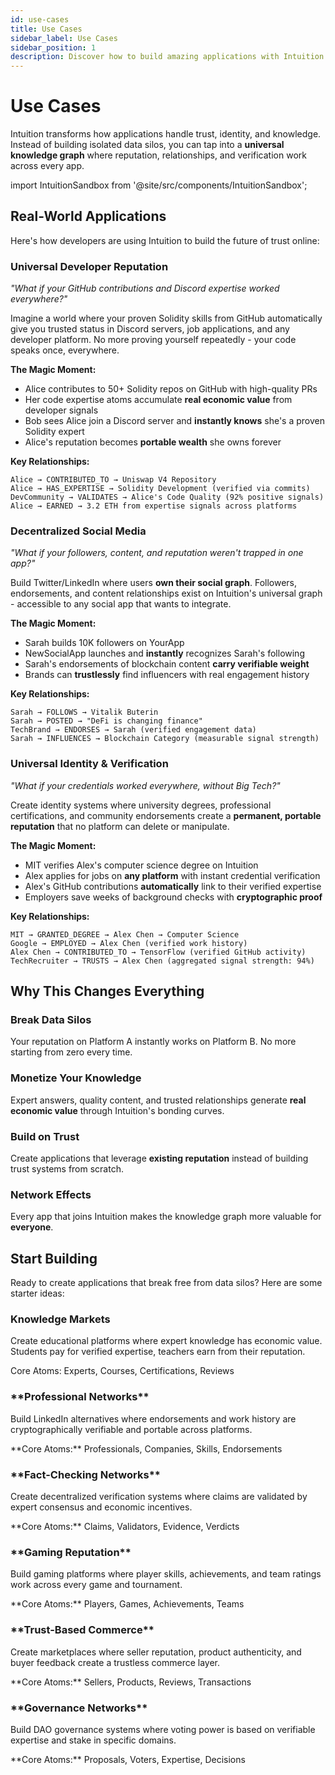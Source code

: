 ```yaml
---
id: use-cases
title: Use Cases
sidebar_label: Use Cases
sidebar_position: 1
description: Discover how to build amazing applications with Intuition's decentralized knowledge graph
---
```


# Use Cases

Intuition transforms how applications handle trust, identity, and knowledge. Instead of building isolated data silos, you can tap into a **universal knowledge graph** where reputation, relationships, and verification work across every app.

import IntuitionSandbox from '@site/src/components/IntuitionSandbox';



<IntuitionSandbox />

## Real-World Applications

Here's how developers are using Intuition to build the future of trust online:

### **Universal Developer Reputation**

*"What if your GitHub contributions and Discord expertise worked everywhere?"*

Imagine a world where your proven Solidity skills from GitHub automatically give you trusted status in Discord servers, job applications, and any developer platform. No more proving yourself repeatedly - your code speaks once, everywhere.

<div style={{ 
  backgroundColor: 'var(--ifm-color-emphasis-50)', 
  padding: '1.5rem', 
  borderRadius: '8px', 
  marginBottom: '2rem',
  border: '1px solid var(--ifm-color-emphasis-300)'
}}>

**The Magic Moment:**
- Alice contributes to 50+ Solidity repos on GitHub with high-quality PRs
- Her code expertise atoms accumulate **real economic value** from developer signals
- Bob sees Alice join a Discord server and **instantly knows** she's a proven Solidity expert
- Alice's reputation becomes **portable wealth** she owns forever

**Key Relationships:**
```
Alice → CONTRIBUTED_TO → Uniswap V4 Repository
Alice → HAS_EXPERTISE → Solidity Development (verified via commits)
DevCommunity → VALIDATES → Alice's Code Quality (92% positive signals)
Alice → EARNED → 3.2 ETH from expertise signals across platforms
```

</div>

### **Decentralized Social Media**

*"What if your followers, content, and reputation weren't trapped in one app?"*

Build Twitter/LinkedIn where users **own their social graph**. Followers, endorsements, and content relationships exist on Intuition's universal graph - accessible to any social app that wants to integrate.

<div style={{ 
  backgroundColor: 'var(--ifm-color-emphasis-50)', 
  padding: '1.5rem', 
  borderRadius: '8px', 
  marginBottom: '2rem',
  border: '1px solid var(--ifm-color-emphasis-300)'
}}>

**The Magic Moment:**
- Sarah builds 10K followers on YourApp
- NewSocialApp launches and **instantly** recognizes Sarah's following
- Sarah's endorsements of blockchain content **carry verifiable weight**
- Brands can **trustlessly** find influencers with real engagement history

**Key Relationships:**
```
Sarah → FOLLOWS → Vitalik Buterin
Sarah → POSTED → "DeFi is changing finance"
TechBrand → ENDORSES → Sarah (verified engagement data)
Sarah → INFLUENCES → Blockchain Category (measurable signal strength)
```

</div>

### **Universal Identity & Verification**

*"What if your credentials worked everywhere, without Big Tech?"*

Create identity systems where university degrees, professional certifications, and community endorsements create a **permanent, portable reputation** that no platform can delete or manipulate.

<div style={{ 
  backgroundColor: 'var(--ifm-color-emphasis-50)', 
  padding: '1.5rem', 
  borderRadius: '8px', 
  marginBottom: '2rem',
  border: '1px solid var(--ifm-color-emphasis-300)'
}}>

**The Magic Moment:**
- MIT verifies Alex's computer science degree on Intuition
- Alex applies for jobs on **any platform** with instant credential verification
- Alex's GitHub contributions **automatically** link to their verified expertise
- Employers save weeks of background checks with **cryptographic proof**

**Key Relationships:**
```
MIT → GRANTED_DEGREE → Alex Chen → Computer Science
Google → EMPLOYED → Alex Chen (verified work history)
Alex Chen → CONTRIBUTED_TO → TensorFlow (verified GitHub activity)
TechRecruiter → TRUSTS → Alex Chen (aggregated signal strength: 94%)
```

</div>

## Why This Changes Everything

### **Break Data Silos**
Your reputation on Platform A instantly works on Platform B. No more starting from zero every time.

### **Monetize Your Knowledge**
Expert answers, quality content, and trusted relationships generate **real economic value** through Intuition's bonding curves.

### **Build on Trust**
Create applications that leverage **existing reputation** instead of building trust systems from scratch.

### **Network Effects**
Every app that joins Intuition makes the knowledge graph more valuable for **everyone**.

## Start Building

Ready to create applications that break free from data silos? Here are some starter ideas:

<div className="uniform-card-grid">

<div className="uniform-card">
<h3 className="uniform-card-title">
  Knowledge Markets
</h3>
<p className="uniform-card-content" style={{ marginBottom: '1.5rem' }}>
  Create educational platforms where expert knowledge has economic value. Students pay for verified expertise, teachers earn from their reputation.
</p>
<div style={{ fontSize: '0.9rem', color: 'var(--ifm-color-emphasis-600)', fontWeight: '500' }}>
  Core Atoms: Experts, Courses, Certifications, Reviews
</div>
</div>

<div style={{ 
  border: '1px solid var(--ifm-color-emphasis-300)', 
  borderRadius: '8px', 
  padding: '1.5rem', 
  backgroundColor: 'var(--ifm-background-color)',
  transition: 'all 0.2s ease',
  cursor: 'pointer'
}} className="docs-card">
<h3 style={{ marginTop: 0, marginBottom: '1rem', display: 'flex', alignItems: 'center' }}>
  **Professional Networks**
</h3>
<p style={{ marginBottom: '1rem', color: 'var(--ifm-color-emphasis-700)', fontSize: '0.95rem' }}>
  Build LinkedIn alternatives where endorsements and work history are cryptographically verifiable and portable across platforms.
</p>
<div style={{ fontSize: '0.85rem', color: 'var(--ifm-color-emphasis-600)' }}>
  **Core Atoms:** Professionals, Companies, Skills, Endorsements
</div>
</div>

<div style={{ 
  border: '1px solid var(--ifm-color-emphasis-300)', 
  borderRadius: '8px', 
  padding: '1.5rem', 
  backgroundColor: 'var(--ifm-background-color)',
  transition: 'all 0.2s ease',
  cursor: 'pointer'
}} className="docs-card">
<h3 style={{ marginTop: 0, marginBottom: '1rem', display: 'flex', alignItems: 'center' }}>
  **Fact-Checking Networks**
</h3>
<p style={{ marginBottom: '1rem', color: 'var(--ifm-color-emphasis-700)', fontSize: '0.95rem' }}>
  Create decentralized verification systems where claims are validated by expert consensus and economic incentives.
</p>
<div style={{ fontSize: '0.85rem', color: 'var(--ifm-color-emphasis-600)' }}>
  **Core Atoms:** Claims, Validators, Evidence, Verdicts
</div>
</div>

<div style={{ 
  border: '1px solid var(--ifm-color-emphasis-300)', 
  borderRadius: '8px', 
  padding: '1.5rem', 
  backgroundColor: 'var(--ifm-background-color)',
  transition: 'all 0.2s ease',
  cursor: 'pointer'
}} className="docs-card">
<h3 style={{ marginTop: 0, marginBottom: '1rem', display: 'flex', alignItems: 'center' }}>
  **Gaming Reputation**
</h3>
<p style={{ marginBottom: '1rem', color: 'var(--ifm-color-emphasis-700)', fontSize: '0.95rem' }}>
  Build gaming platforms where player skills, achievements, and team ratings work across every game and tournament.
</p>
<div style={{ fontSize: '0.85rem', color: 'var(--ifm-color-emphasis-600)' }}>
  **Core Atoms:** Players, Games, Achievements, Teams
</div>
</div>

<div style={{ 
  border: '1px solid var(--ifm-color-emphasis-300)', 
  borderRadius: '8px', 
  padding: '1.5rem', 
  backgroundColor: 'var(--ifm-background-color)',
  transition: 'all 0.2s ease',
  cursor: 'pointer'
}} className="docs-card">
<h3 style={{ marginTop: 0, marginBottom: '1rem', display: 'flex', alignItems: 'center' }}>
  **Trust-Based Commerce**
</h3>
<p style={{ marginBottom: '1rem', color: 'var(--ifm-color-emphasis-700)', fontSize: '0.95rem' }}>
  Create marketplaces where seller reputation, product authenticity, and buyer feedback create a trustless commerce layer.
</p>
<div style={{ fontSize: '0.85rem', color: 'var(--ifm-color-emphasis-600)' }}>
  **Core Atoms:** Sellers, Products, Reviews, Transactions
</div>
</div>

<div style={{ 
  border: '1px solid var(--ifm-color-emphasis-300)', 
  borderRadius: '8px', 
  padding: '1.5rem', 
  backgroundColor: 'var(--ifm-background-color)',
  transition: 'all 0.2s ease',
  cursor: 'pointer'
}} className="docs-card">
<h3 style={{ marginTop: 0, marginBottom: '1rem', display: 'flex', alignItems: 'center' }}>
  **Governance Networks**
</h3>
<p style={{ marginBottom: '1rem', color: 'var(--ifm-color-emphasis-700)', fontSize: '0.95rem' }}>
  Build DAO governance systems where voting power is based on verifiable expertise and stake in specific domains.
</p>
<div style={{ fontSize: '0.85rem', color: 'var(--ifm-color-emphasis-600)' }}>
  **Core Atoms:** Proposals, Voters, Expertise, Decisions
</div>
</div>

</div> 
